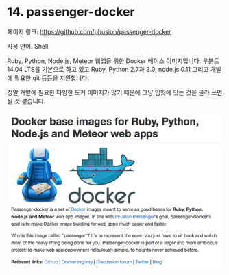 # 14. passenger-docker

페이지 링크: https://github.com/phusion/passenger-docker

사용 언어: Shell

Ruby, Python, Node.js, Meteor 웹앱을 위한 Docker 베이스 이미지입니다. 우분트 14.04 LTS를 기본으로 하고 있고 Ruby, Python 2.7과 3.0, node.js 0.11 그리고 개발에 필요한 git 등등을 지원합니다. 

정말 개발에 필요한 다양한 도커 이미지가 많기 때문에 그냥 입맛에 맛는 것을 골라 쓰면 될 것 같습니다. 

![이미지1](../img/002-14.png)